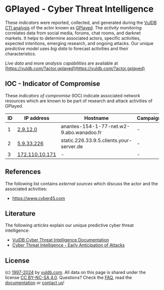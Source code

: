 # GPlayed - Cyber Threat Intelligence

These _indicators_ were reported, collected, and generated during the [VulDB CTI analysis](https://vuldb.com/?kb.cti) of the actor known as [GPlayed](https://vuldb.com/?actor.gplayed). The _activity monitoring_ correlates data from social media, forums, chat rooms, and darknet markets. It helps to determine associated actors, specific activities, expected intentions, emerging research, and ongoing attacks. Our unique _predictive model_ uses _big data_ to forecast activities and their characteristics.

_Live data_ and more _analysis capabilities_ are available at [https://vuldb.com/?actor.gplayed](https://vuldb.com/?actor.gplayed)

## IOC - Indicator of Compromise

These _indicators of compromise_ (IOC) indicate associated network resources which are known to be part of research and attack activities of GPlayed.

ID | IP address | Hostname | Campaign | Confidence
-- | ---------- | -------- | -------- | ----------
1 | [2.9.12.0](https://vuldb.com/?ip.2.9.12.0) | anantes-154-1-77-net.w2-9.abo.wanadoo.fr | - | High
2 | [5.9.33.226](https://vuldb.com/?ip.5.9.33.226) | static.226.33.9.5.clients.your-server.de | - | High
3 | [172.110.10.171](https://vuldb.com/?ip.172.110.10.171) | - | - | High

## References

The following list contains _external sources_ which discuss the actor and the associated activities:

* https://www.cyber45.com

## Literature

The following _articles_ explain our unique predictive cyber threat intelligence:

* [VulDB Cyber Threat Intelligence Documentation](https://vuldb.com/?kb.cti)
* [Cyber Threat Intelligence - Early Anticipation of Attacks](https://www.scip.ch/en/?labs.20201022)

## License

(c) [1997-2024](https://vuldb.com/?kb.changelog) by [vuldb.com](https://vuldb.com/?kb.about). All data on this page is shared under the license [CC BY-NC-SA 4.0](https://creativecommons.org/licenses/by-nc-sa/4.0/). Questions? Check the [FAQ](https://vuldb.com/?kb.faq), read the [documentation](https://vuldb.com/?kb) or [contact us](https://vuldb.com/?contact)!
